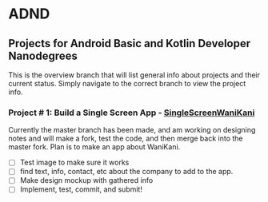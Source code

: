 # ADND
## Projects for Android Basic and Kotlin Developer Nanodegrees
This is the overview branch that will list general info about projects and their current status.  Simply navigate to the correct branch to view the project info.


### Project # 1: Build a Single Screen App - [SingleScreenWaniKani](https://github.com/gferiancek/ADND/tree/SingleScreenWaniKani_Master)
Currently the master branch has been made, and am working on designing notes and will make a fork, test the code, and then merge back into the master fork.  Plan is to make an app about WaniKani.
- [ ] Test image to make sure it works
- [ ] find text, info, contact, etc about the company to add to the app.
- [ ] Make design mockup with gathered info
- [ ] Implement, test, commit, and submit!
